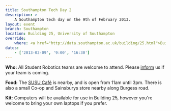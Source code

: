 ```yaml
---
title: Southampton Tech Day 2
description: >
    A Southampton tech day on the 9th of February 2013.
layout: event
branch: Southampton
location: Building 25, University of Southampton
override:
    where: <a href="http://data.southampton.ac.uk/building/25.html">Building 25</a>, University of Southampton Highfield Campus
dates:
    - ['2013-02-09', '9:00', '16:30']
---
```


**Who:** All Student Robotics teams are welcome to attend. Please [inform](/about/contactus) us if your team is coming.

**Food:** The [SUSU Café](http://www.susu.org/cafe/) is nearby, and is open from 11am until 3pm. There is also a small Co-op and Sainsburys store nearby along Burgess road.

**Kit:** Computers will be available for use in Building 25, however you're welcome to bring your own laptops if you prefer.
